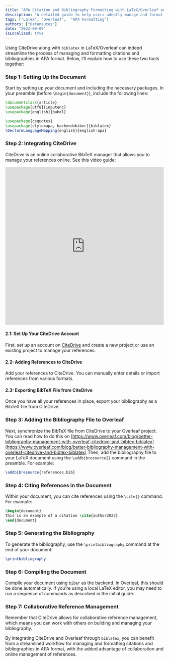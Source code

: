 ```yaml
---
title: "APA Citation and Bibliography Formatting with LaTeX/Overleaf and CiteDrive: A Comprehensive Guide"
description: "A detailed guide to help users adeptly manage and format their citations and bibliography into APA style using LaTeX/Overleaf in conjunction with the collaborative online BibTeX manager, CiteDrive. This guide walks through the process step by step, providing a streamlined workflow for both individual and collaborative projects."
tags: ["LaTeX", "Overleaf",  "APA Formatting"]
authors: ["Datanautes"]
date: "2023-09-09"
isLocalized: true
---
```


Using CiteDrive along with `biblatex` in LaTeX/Overleaf can indeed streamline the process of managing and formatting citations and bibliographies in APA format. Below, I'll explain how to use these two tools together:

### Step 1: Setting Up the Document

Start by setting up your document and including the necessary packages. In your preamble (before `\begin{document}`), include the following lines:

```latex
\documentclass{article}
\usepackage[utf8]{inputenc}
\usepackage[english]{babel}

\usepackage{csquotes}
\usepackage[style=apa, backend=biber]{biblatex}
\DeclareLanguageMapping{english}{english-apa}

```

### Step 2: Integrating CiteDrive

CiteDrive is an online collaborative BibTeX manager that allows you to manage your references online. See this video guide:

<iframe width="100%" height="500" src="https://www.youtube.com/embed/bHD94qM0vyg?si=DG9YuN24AGpcNcxP" title="YouTube video player" frameborder="0" allow="accelerometer; autoplay; clipboard-write; encrypted-media; gyroscope; picture-in-picture; web-share" allowfullscreen></iframe>

#### 2.1: Set Up Your CiteDrive Account

First, set up an account on [CiteDrive](https://citedrive.com/) and create a new project or use an existing project to manage your references.

#### 2.2: Adding References to CiteDrive

Add your references to CiteDrive. You can manually enter details or import references from various formats.

#### 2.3: Exporting BibTeX File from CiteDrive

Once you have all your references in place, export your bibliography as a BibTeX file from CiteDrive.

### Step 3: Adding the Bibliography File to Overleaf

Next, synchronize the BibTeX file from CiteDrive to your Overleaf project. You can read how to do this on [https://www.overleaf.com/blog/better-bibliography-management-with-overleaf-citedrive-and-bibtex-biblatex](https://www.overleaf.com/blog/better-bibliography-management-with-overleaf-citedrive-and-bibtex-biblatex) Then, add the bibliography file to your LaTeX document using the `\addbibresource{}` command in the preamble. For example:

```latex
\addbibresource{references.bib}
```

### Step 4: Citing References in the Document

Within your document, you can cite references using the `\cite{}` command. For example:

```latex
\begin{document}  
This is an example of a citation \cite{author2023}.  
\end{document}
```

### Step 5: Generating the Bibliography

To generate the bibliography, use the `\printbibliography` command at the end of your document:

```latex
\printbibliography
```

### Step 6: Compiling the Document

Compile your document using `biber` as the backend. In Overleaf, this should be done automatically. If you're using a local LaTeX editor, you may need to run a sequence of commands as described in the initial guide.

### Step 7: Collaborative Reference Management

Remember that CiteDrive allows for collaborative reference management, which means you can work with others on building and managing your bibliography.

By integrating CiteDrive and Overleaf through `biblatex`, you can benefit from a streamlined workflow for managing and formatting citations and bibliographies in APA format, with the added advantage of collaboration and online management of references.